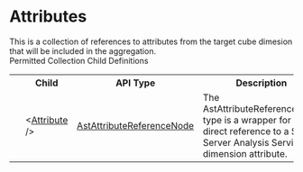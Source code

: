 # Attributes

<div class="LanguageSummary"><div class ="SummaryItem">This is a collection of references to attributes from the target cube dimesion that will be included in the aggregation.</div></div><div class="SchemaBindingGroup"><div class="SchemaBindingGroupHeader">Permitted Collection Child Definitions</div><table id="SchemaBindingList" class="SchemaBindingList"><tbody><tr><th class="SchemaBindingIconColumnHeader">&nbsp;</th><th class="SchemaBindingNameColumnHeader">Child</th><th class="SchemaBindingTypeColumnHeader">API Type</th><th class="SchemaBindingSummaryColumnHeader">Description</th></tr><tr class="cd0"><td class="SchemaBindingIcon"><div class="NotRequired" /></td><td class="SchemaBindingName"><span class="punc">&lt;</span><a href=../api-reference/Varigence.Languages.Biml.Dimension.AstAttributeReferenceNode.html">Attribute</a><span class="punc"> /&gt;</span></td><td class="SchemaBindingType"><a href="Varigence.Languages.Biml.Dimension.AstAttributeReferenceNode.html">AstAttributeReferenceNode</a></td><td class="SchemaBindingSummary">The AstAttributeReferenceNode type is a wrapper for a direct reference to a SQL Server Analysis Services dimension attribute.</td></tr></tbody></table></div>